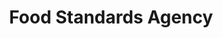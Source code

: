 ---
schema: default
title: Food Standards Agency
description: >-
  The Food Standards Agency is a non-ministerial government department of the
  Government of the United Kingdom. It is responsible for protecting public
  health in relation to food in England, Wales and Northern Ireland
logo: >-
  https://upload.wikimedia.org/wikipedia/en/thumb/c/cb/Food_Standards_Agency.svg/320px-Food_Standards_Agency.svg.png
---